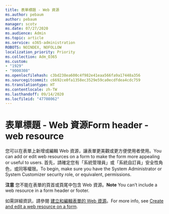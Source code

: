 ```yaml
---
title: 表單標題 - Web 資源
ms.author: pebaum
author: pebaum
manager: scotv
ms.date: 07/27/2020
ms.audience: Admin
ms.topic: article
ms.service: o365-administration
ROBOTS: NOINDEX, NOFOLLOW
localization_priority: Priority
ms.collection: Adm_O365
ms.custom:
- "1929"
- "9000308"
ms.openlocfilehash: c3bd238ea600c4f982e41eaa566fa9a17448a356
ms.sourcegitcommit: c6692ce0fa1358ec3529e59ca0ecdfdea4cdc759
ms.translationtype: HT
ms.contentlocale: zh-TW
ms.lasthandoff: 09/14/2020
ms.locfileid: "47708062"
---
```

# <a name="form-header---web-resource"></a><span data-ttu-id="392c7-102">表單標題 - Web 資源</span><span class="sxs-lookup"><span data-stu-id="392c7-102">Form header - web resource</span></span>

<span data-ttu-id="392c7-103">您可以在表單上新增或編輯 Web 資源，讓表單更美觀或更方便使用者使用。</span><span class="sxs-lookup"><span data-stu-id="392c7-103">You can add or edit web resources on a form to make the form more appealing or useful to users.</span></span> <span data-ttu-id="392c7-104">首先，請確定您有「系統管理員」或「系統自訂員」安全性角色，或同等權限。</span><span class="sxs-lookup"><span data-stu-id="392c7-104">To begin, make sure you have the System Administrator or System Customizer security role, or equivalent, permissions.</span></span>  

<span data-ttu-id="392c7-105">**注意** 您不能在表單的頁首或頁尾中包含 Web 資源。</span><span class="sxs-lookup"><span data-stu-id="392c7-105">**Note** You can’t include a web resource in a form header or footer.</span></span>

<span data-ttu-id="392c7-106">如需詳細資訊，請參閱 [建立和編輯表單的 Web 資源](https://docs.microsoft.com/dynamics365/customer-engagement/customize/create-edit-web-resources#create-and-edit-a-web-resource-on-a-form)。</span><span class="sxs-lookup"><span data-stu-id="392c7-106">For more info, see [Create and edit a web resource on a form](https://docs.microsoft.com/dynamics365/customer-engagement/customize/create-edit-web-resources#create-and-edit-a-web-resource-on-a-form).</span></span>